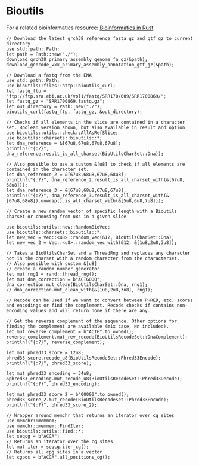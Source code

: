 # Bioutils

For a related bioinformatics resource:
[Bioinformatics in Rust](https://kana4.github.io/bioinformatics_rust_book/)

    // Download the latest grch38 reference fasta gz and gtf gz to current directory
    use std::path::Path;
    let path = Path::new("./");
    download_grch38_primary_assembly_genome_fa_gz(&path);
    download_gencode_vxx_primary_assembly_annotation_gtf_gz(&path);

    // Download a fastq from the ENA
    use std::path::Path;
    use bioutils::files::http::bioutils_curl;
    let fastq_ftp = "ftp://ftp.sra.ebi.ac.uk/vol1/fastq/SRR170/009/SRR1700869/";
    let fastq_gz = "SRR1700869.fastq.gz";
    let out_directory = Path::new("./");
    bioutils_curl(fastq_ftp, fastq_gz, &out_directory);    

    // Checks if all elements in the slice are contained in a character set. Boolean version shown, but also available in result and option.
    use bioutils::utils::check::AllAsRefSlice;
    use bioutils::charsets::bioutils::*;
    let dna_reference = &[67u8,67u8,67u8,67u8];
    println!("{:?}", dna_reference.result_is_all_charset(BioUtilsCharSet::Dna));

    // Also possible to use a custom &[u8] to check if all elements are contained in the character set.
    let dna_reference_2 = &[67u8,68u8,67u8,68u8];
    println!("{:?}", dna_reference_2.result_is_all_charset_with(&[67u8, 68u8]));
    let dna_reference_3 = &[67u8,68u8,67u8,67u8];
    println!("{:?}", dna_reference_3.result_is_all_charset_with(&[67u8,68u8]).unwrap().is_all_charset_with(&[5u8,6u8,7u8]));

    // Create a new random vector of specific length with a Bioutils charset or choosing from u8s in a given slice

    use bioutils::utils::new::RandomBioVec;
    use bioutils::charsets::bioutils::*;
    let new_vec = Vec::<u8>::random_vec(&12, BioUtilsCharSet::Dna);
    let new_vec_2 = Vec::<u8>::random_vec_with(&12, &[1u8,2u8,3u8]);

    // Takes a BioUtilsCharSet and a ThreadRng and replaces any character not in the charset with a random character from the characterset.
    // Also possible with custom &[u8]
    // create a random number generator
    let mut rng1 = rand::thread_rng(); 
    let mut dna_correction = b"ACTGQQQ";
    dna_correction.mut_clean(BioUtilsCharSet::Dna, rng1);
    // dna_correction.mut_clean_with(&[1u8,2u8,3u8], rng1);

    // Recode can be used if we want to convert between PHRED, etc. scores and encodings or find the complement. Recode checks if contains non-encoding values and will return none if there are any.

    // Get the reverse complement of the sequence. Other options for finding the complement are available (mix case, Nn included).
    let mut reverse_complement = b"ACTG".to_owned();
    reverse_complement.mut_rev_recode(BioUtilsRecodeSet::DnaComplement);
    println!("{:?}", reverse_complement);

    let mut phred33_score = 12u8;
    phred33_score.recode_u8(BioUtilsRecodeSet::Phred33Encode);
    println!("{:?}", phred33_score); 

    let mut phred33_encoding = 34u8;
    &phred33_encoding.mut_recode_u8(BioUtilsRecodeSet::Phred33Decode);
    println!("{:?}", phred33_encoding);

    let mut phred33_score_2 = b"00000".to_owned();
    phred33_score_2.mut_recode(BioUtilsRecodeSet::Phred33Encode);
    println!("{:?}", phred33_score_2);

    // Wrapper around memchr that returns an iterator over cg sites
    use memchr::memmem;
    use memchr::memmem::FindIter;
    use bioutils::utils::find::*;
    let seqcg = b"ACGA";
    // Returns an iterator over the cg sites
    let mut iter = seqcg.iter_cg();
    // Returns all cpg sites in a vector
    let cgpos = b"ACGA".all_positions_cg();